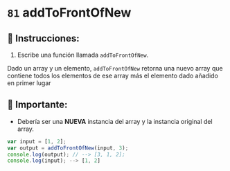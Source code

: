 # `81` addToFrontOfNew

## 📝 Instrucciones:

1. Escribe una función llamada `addToFrontOfNew`.

Dado un array y un elemento, `addToFrontOfNew` retorna una nuevo array que contiene todos los elementos de ese array más el elemento dado añadido en primer lugar


## :mag_right: Importante:

+  Debería ser una **NUEVA** instancia del array y la instancia original del array. 

```js
var input = [1, 2];
var output = addToFrontOfNew(input, 3);
console.log(output); // --> [3, 1, 2];
console.log(input); --> [1, 2]
```